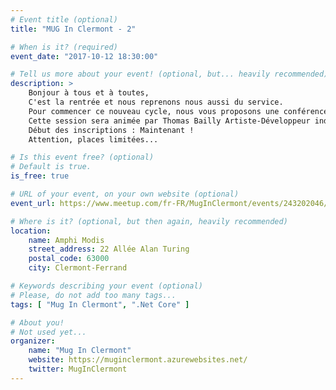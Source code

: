 ```yaml
---
# Event title (optional)
title: "MUG In Clermont - 2"

# When is it? (required)
event_date: "2017-10-12 18:30:00"

# Tell us more about your event! (optional, but... heavily recommended)
description: >
    Bonjour à tous et à toutes, 
    C'est la rentrée et nous reprenons nous aussi du service. 
    Pour commencer ce nouveau cycle, nous vous proposons une conférence autour de la technologie .NET Core et l'open-source chez Microsoft. 
    Cette session sera animée par Thomas Bailly Artiste-Développeur indépendant et Microsoft fan-boy. 
    Début des inscriptions : Maintenant !
    Attention, places limitées...

# Is this event free? (optional)
# Default is true.
is_free: true

# URL of your event, on your own website (optional)
event_url: https://www.meetup.com/fr-FR/MugInClermont/events/243202046/

# Where is it? (optional, but then again, heavily recommended)
location:
    name: Amphi Modis
    street_address: 22 Allée Alan Turing
    postal_code: 63000
    city: Clermont-Ferrand

# Keywords describing your event (optional)
# Please, do not add too many tags...
tags: [ "Mug In Clermont", ".Net Core" ]

# About you!
# Not used yet...
organizer:
    name: "Mug In Clermont"
    website: https://muginclermont.azurewebsites.net/
    twitter: MugInClermont
---
```

